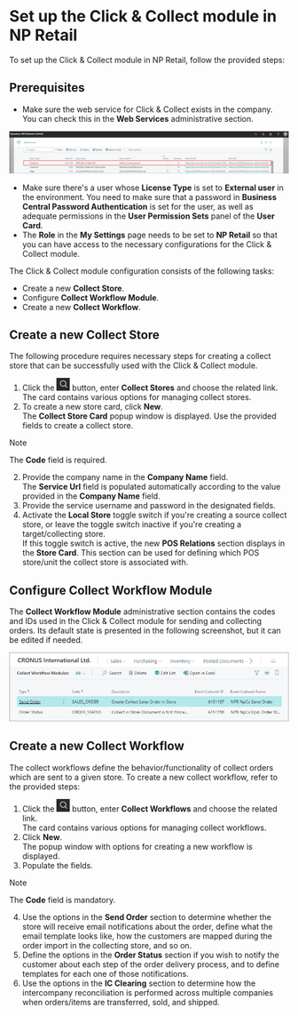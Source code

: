 # Set up the Click & Collect module in NP Retail

To set up the Click & Collect module in NP Retail, follow the provided steps:

## Prerequisites

 - Make sure the web service for Click & Collect exists in the company. You can check this in the **Web Services** administrative section.       

![Click & Collect Web Service Example](../images/collect_store_webservice.png "Click & Collect WS")

 - Make sure there's a user whose **License Type** is set to **External user** in the environment.
   You need to make sure that a password in **Business Central Password Authentication** is set for the user, as well as adequate permissions in the **User Permission Sets** panel of the **User Card**. 
 - The **Role** in the **My Settings** page needs to be set to **NP Retail** so that you can have access to the necessary configurations for the Click & Collect module.

The Click & Collect module configuration consists of the following tasks:

- Create a new **Collect Store**.
- Configure **Collect Workflow Module**.
- Create a new **Collect Workflow**.

## Create a new Collect Store

The following procedure requires necessary steps for creating a collect store that can be successfully used with the Click & Collect module.

1. Click the ![Lightbulb that opens the Tell Me feature](../../../images/Icons/Lightbulb_icon.png "Tell Me what you want to do") button, enter **Collect Stores** and choose the related link.            
   The card contains various options for managing collect stores.  
2. To create a new store card, click **New**.             
   The **Collect Store Card** popup window is displayed. Use the provided fields to create a collect store.       

  > [!Note]
  > The **Code** field is required.

2. Provide the company name in the **Company Name** field.      
   The **Service Url** field is populated automatically according to the value provided in the **Company Name** field.
3. Provide the service username and password in the designated fields. 
4. Activate the **Local Store** toggle switch if you're creating a source collect store, or leave the toggle switch inactive if you're creating a target/collecting store.    
   If this toggle switch is active, the new **POS Relations** section displays in the **Store Card**. This section can be used for defining which POS store/unit the collect store is associated with.          

## Configure Collect Workflow Module

The **Collect Workflow Module** administrative section contains the codes and IDs used in the Click & Collect module for sending and collecting orders. Its default state is presented in the following screenshot, but it can be edited if needed.

![Click & Collect Workflow Module](../images/collect-workflow-module.png "Click & Collect Workflow Module")

## Create a new Collect Workflow

The collect workflows define the behavior/functionality of collect orders which are sent to a given store. To create a new collect workflow, refer to the provided steps:

1. Click the ![Lightbulb that opens the Tell Me feature](../../../images/Icons/Lightbulb_icon.png "Tell Me what you want to do") button, enter **Collect Workflows** and choose the related link.            
   The card contains various options for managing collect workflows.
2. Click **New**.    
   The popup window with options for creating a new workflow is displayed.    
3. Populate the fields.       

> [!Note]
> The **Code** field is mandatory.

4. Use the options in the **Send Order** section to determine whether the store will receive email notifications about the order, define what the email template looks like, how the customers are mapped during the order import in the collecting store, and so on. 
5. Define the options in the **Order Status** section if you wish to notify the customer about each step of the order delivery process, and to define templates for each one of those notifications. 
6. Use the options in the **IC Clearing** section to determine how the intercompany reconciliation is performed across multiple companies when orders/items are transferred, sold, and shipped.